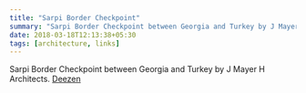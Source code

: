```yaml
---
title: "Sarpi Border Checkpoint"
summary: "Sarpi Border Checkpoint between Georgia and Turkey by J Mayer H Architects."
date: 2018-03-18T12:13:38+05:30
tags: [architecture, links]
---
```


Sarpi Border Checkpoint between Georgia and Turkey by J Mayer H Architects.
[Deezen](https://www.dezeen.com/2011/11/14/sarpi-border-checkpoint-by-j-mayer-h-2/)
